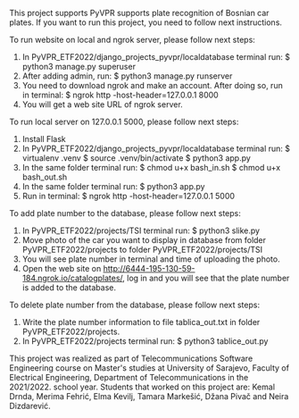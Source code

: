This project supports PyVPR supports plate recognition of Bosnian car plates. If you want to run this project, you need to follow next instructions.

To run website on local and ngrok server, please follow next steps:
1. In PyVPR_ETF2022/django_projects_pyvpr/localdatabase terminal run:
	$ python3 manage.py superuser
2. After adding admin, run:
	$ python3 manage.py runserver
3. You need to download ngrok and make an account. After doing so, run in terminal:
	$ ngrok http -host-header=127.0.0.1 8000
4. You will get a web site URL of ngrok server.

To run local server on 127.0.0.1 5000, please follow next steps:
1. Install Flask
2. In PyVPR_ETF2022/django_projects_pyvpr/localdatabase terminal run:
	$ virtualenv .venv
	$ source .venv/bin/activate
	$ python3 app.py
3. In the same folder terminal run:
	$ chmod u+x bash_in.sh
	$ chmod u+x bash_out.sh
4. In the same folder terminal run:
	$ python3 app.py
5. Run in terminal:
	$ ngrok http -host-header=127.0.0.1 5000

To add plate number to the database, please follow next steps:
1. In PyVPR_ETF2022/projects/TSI terminal run:
	$ python3 slike.py
2. Move photo of the car you want to display in database from folder PyVPR_ETF2022/projects to folder PyVPR_ETF2022/projects/TSI
3. You will see plate number in terminal and time of uploading the photo.
4. Open the web site on http://6444-195-130-59-184.ngrok.io/catalogplates/, log in and you will see that the plate number is added to the database.

To delete plate number from the database, please follow next steps:
1. Write the plate number information to file tablica_out.txt in folder PyVPR_ETF2022/projects.
2. In PyVPR_ETF2022/projects terminal run:
	$ python3 tablice_out.py
	
This project was realized as part of Telecommunications Software Engineering course on Master's studies at University of Sarajevo, Faculty of Electrical Engineering, Department of Telecommunications in the 2021/2022. school year. Students that worked on this project are: Kemal Drnda, Merima Fehrić, Elma Kevilj, Tamara Markešić, Džana Pivač and Neira Dizdarević. 
